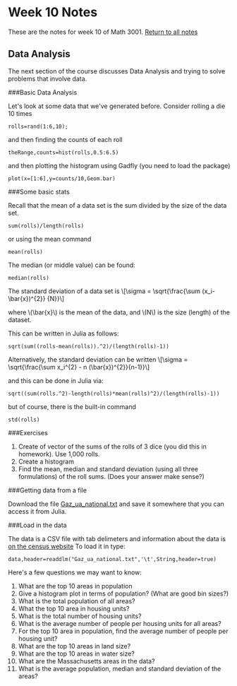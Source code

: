 Week 10 Notes
=============

These are the notes for week 10 of Math 3001. [Return to all notes](../index.html)

Data Analysis
---------

The next section of the course discusses Data Analysis and trying to solve problems that involve data. 

###Basic Data Analysis

Let's look at some data that we've generated before.  Consider rolling a die 10 times

```
rolls=rand(1:6,10);
```

and then finding the counts of each roll 
```
theRange,counts=hist(rolls,0.5:6.5)
```

and then plotting the histogram using Gadfly  (you need to load the package)
```
plot(x=[1:6],y=counts/10,Geom.bar)
```

###Some basic stats

Recall that the mean of a data set is the sum divided by the size of the data set. 
```
sum(rolls)/length(rolls)
```

or using the mean command
```
mean(rolls)
```

The median (or middle value) can be found:
```
median(rolls)
```

The standard deviation of a data set is 
\\[\sigma = \sqrt{\frac{\sum (x_i-\bar{x})^{2}} {N}}\\]

where \\(\bar{x}\\) is the mean of the data, and \\(N\\) is the size (length) of the dataset. 

This can be written in Julia as follows:
```
sqrt(sum((rolls-mean(rolls)).^2)/(length(rolls)-1))
```

Alternatively, the standard deviation can be written
\\[\sigma = \sqrt{\frac{\sum x_i^{2} - n (\bar{x})^{2}}{n-1}}\\]

and this can be done in Julia via:
```
sqrt((sum(rolls.^2)-length(rolls)*mean(rolls)^2)/(length(rolls)-1))
```

but of course, there is the built-in command
```
std(rolls)
```


###Exercises

1. Create of vector of the sums of the rolls of 3 dice (you did this in homework).  Use 1,000 rolls. 
2. Create a histogram
3. Find the mean, median and standard deviation (using all three formulations) of the roll sums.  (Does your answer make sense?)








###Getting data from a file

Download the file [Gaz_ua_national.txt](Gaz_ua_national.txt) and save it somewhere that you can access it from Julia. 

###Load in the data

The data is a CSV file with tab delimeters and information about the data is [on the census website](http://www.census.gov/geo/maps-data/data/gazetteer2010.html)  To load it in type:
```
data,header=readdlm("Gaz_ua_national.txt",'\t',String,header=true)
```

Here's a few questions we may want to know:

1. What are the top 10 areas in population
1. Give a histogram plot in terms of population?  (What are good bin sizes?)
2. What is the total population of all areas? 
2. What the top 10 area in housing units?
2. What is the total number of housing units?
2. What is the average number of people per housing units for all areas? 
2. For the top 10 area in population, find the average number of people per housing unit?
2. What are the top 10 areas in land size?
3. What are the top 10 areas in water size?
4. What are the Massachusetts areas in the data?
5. What is the average population, median and standard deviation  of the areas?






